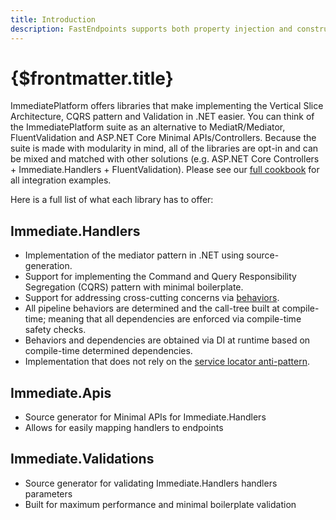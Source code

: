 ```yaml
---
title: Introduction
description: FastEndpoints supports both property injection and constructor injection to make your life easier.
---
```


# {$frontmatter.title}

<script>
    import GitHubBadge from '$lib/components/GitHubBadge.svelte';
    import GitHubBadgeCollection from '$lib/components/GitHubBadgeCollection.svelte';
</script>

ImmediatePlatform offers libraries that make implementing the Vertical Slice Architecture, CQRS pattern and Validation in .NET easier. You can think of the ImmediatePlatform suite as an alternative to MediatR/Mediator, FluentValidation and ASP.NET Core Minimal APIs/Controllers. Because the suite is made with modularity in mind, all of the libraries are opt-in and can be mixed and matched with other solutions (e.g. ASP.NET Core Controllers + Immediate.Handlers + FluentValidation). Please see our [full cookbook](/docs/cookbook/the-cookbook) for all integration examples.

Here is a full list of what each library has to offer:

## Immediate.Handlers

<GitHubBadgeCollection>
    <GitHubBadge src="https://img.shields.io/nuget/v/Immediate.Handlers.svg" href="https://www.nuget.org/packages/Immediate.Handlers/" alt="Immediate.Handlers NuGet badge" />
    <GitHubBadge src="https://img.shields.io/github/release/ImmediatePlatform/Immediate.Handlers.svg" href="https://GitHub.com/ImmediatePlatform/Immediate.Handlers/releases/" alt="Immediate.Handlers GitHub Release badge" />
    <GitHubBadge src="https://img.shields.io/github/license/ImmediatePlatform/Immediate.Handlers.svg" href="https://github.com/ImmediatePlatform/Immediate.Handlers/blob/master/license.txt" alt="Immediate.Handlers MIT license badge" />
</GitHubBadgeCollection>

- Implementation of the mediator pattern in .NET using source-generation.
- Support for implementing the Command and Query Responsibility Segregation (CQRS) pattern with minimal boilerplate.
- Support for addressing cross-cutting concerns via [behaviors](/docs/Immediate.Handlers/creating-behaviors).
- All pipeline behaviors are determined and the call-tree built at compile-time; meaning that all dependencies are enforced via compile-time safety checks.
- Behaviors and dependencies are obtained via DI at runtime based on compile-time determined dependencies.
- Implementation that does not rely on the [service locator anti-pattern](https://blog.ploeh.dk/2010/02/03/ServiceLocatorisanAnti-Pattern/).

## Immediate.Apis

<GitHubBadgeCollection>
    <GitHubBadge src="https://img.shields.io/nuget/v/Immediate.Apis.svg" href="https://www.nuget.org/packages/Immediate.Apis/" alt="Immediate.Apis NuGet badge" />
    <GitHubBadge src="https://img.shields.io/github/release/ImmediatePlatform/Immediate.Apis.svg" href="https://GitHub.com/ImmediatePlatform/Immediate.Apis/releases/" alt="Immediate.Apis GitHub Release badge" />
    <GitHubBadge src="https://img.shields.io/github/license/ImmediatePlatform/Immediate.Apis.svg" href="https://github.com/ImmediatePlatform/Immediate.Apis/blob/master/license.txt" alt="Immediate.Apis MIT license badge" />
</GitHubBadgeCollection>

- Source generator for Minimal APIs for Immediate.Handlers
- Allows for easily mapping handlers to endpoints

## Immediate.Validations

<GitHubBadgeCollection>
    <GitHubBadge src="https://img.shields.io/nuget/v/Immediate.Validations.svg" href="https://www.nuget.org/packages/Immediate.Validations/" alt="Immediate.Validations NuGet badge" />
    <GitHubBadge src="https://img.shields.io/github/release/ImmediatePlatform/Immediate.Validations.svg" href="https://GitHub.com/ImmediatePlatform/Immediate.Validations/releases/" alt="Immediate.Validations GitHub Release badge" />
    <GitHubBadge src="https://img.shields.io/github/license/ImmediatePlatform/Immediate.Validations.svg" href="https://github.com/ImmediatePlatform/Immediate.Validations/blob/master/license.txt" alt="Immediate.Validations MIT license badge" />
</GitHubBadgeCollection>

- Source generator for validating Immediate.Handlers handlers parameters
- Built for maximum performance and minimal boilerplate validation
